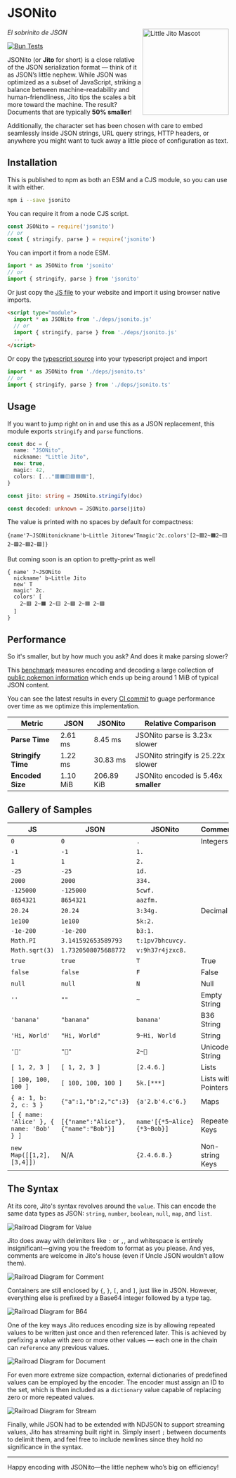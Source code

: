 # JSONito

<img align="right" style="height:14em" src="img/jito-mascot.webp" alt="Little Jito Mascot"/>

*El sobrinito de JSON*

[![Bun Tests](https://github.com/creationix/jsonito/actions/workflows/test.yaml/badge.svg?event=push)](https://github.com/creationix/jsonito/actions/workflows/test.yaml)

JSONito (or **Jito** for short) is a close relative of the JSON serialization format — think of it as JSON’s little nephew. While JSON was optimized as a subset of JavaScript, striking a balance between machine-readability and human-friendliness, Jito tips the scales a bit more toward the machine. The result? Documents that are typically **50% smaller**!

Additionally, the character set has been chosen with care to embed seamlessly inside JSON strings, URL query strings, HTTP headers, or anywhere you might want to tuck away a little piece of configuration as text.

## Installation

This is published to npm as both an ESM and a CJS module, so you can use it with either.

```sh
npm i --save jsonito
```

You can require it from a node CJS script.

```js
const JSONito = require('jsonito')
// or
const { stringify, parse } = require('jsonito')
```

You can import it from a node ESM.

```js
import * as JSONito from 'jsonito'
// or
import { stringify, parse } from 'jsonito'
```

Or just copy the [JS file](dist/jsonito.js) to your website and import it using browser native imports.

```html
<script type="module">
  import * as JSONito from './deps/jsonito.js'
  // or
  import { stringify, parse } from './deps/jsonito.js'
  ...
</script>
```

Or copy the [typescript source](src/jsonito.ts) into your typescript project and import

```ts
import * as JSONito from './deps/jsonito.ts'
// or
import { stringify, parse } from './deps/jsonito.ts'
```

## Usage

If you want to jump right on in and use this as a JSON replacement, this module exports `stringify` and `parse` functions.

```ts
const doc = {
  name: "JSONito",
  nickname: "Little Jito",
  new: true,
  magic: 42,
  colors: [..."🟥🟧🟨🟩🟦🟪"],
}

const jito: string = JSONito.stringify(doc)

const decoded: unknown = JSONito.parse(jito)
```

The value is printed with no spaces by default for compactness:

```jito
{name'7~JSONitonickname'b~Little Jitonew'Tmagic'2c.colors'[2~🟥2~🟧2~🟨2~🟩2~🟦2~🟪]}
```

But coming soon is an option to pretty-print as well

```jito
{ name' 7~JSONito
  nickname' b~Little Jito
  new' T
  magic' 2c.
  colors' [
    2~🟥 2~🟧 2~🟨 2~🟩 2~🟦 2~🟪
  ]
}
```

## Performance

So it's smaller, but by how much you ask?  And does it make parsing slower?

This [benchmark](src/bench.test.ts) measures encoding and decoding a large collection of [public pokemon information](https://pokeapi.co/api/v2/pokemon/) which ends up being around 1 MiB of typical JSON content.

You can see the latest results in every [CI commit](https://github.com/creationix/jsonito/actions/runs/13188729510/job/36817001648#step:4:79) to guage performance over time as we optimize this implementation.

| Metric             | JSON     | JSONito    | Relative Comparison                  |
|--------------------|----------|------------|--------------------------------------|
| **Parse Time**     | 2.61 ms  | 8.45 ms    | JSONito parse is 3.23x slower        |
| **Stringify Time** | 1.22 ms  | 30.83 ms   | JSONito stringify is 25.22x slower   |
| **Encoded Size**   | 1.10 MiB | 206.89 KiB | JSONito encoded is 5.46x **smaller** |

## Gallery of Samples

| JS                                       | JSON                                | JSONito                     | Comment             |
|------------------------------------------|-------------------------------------|-----------------------------|---------------------|
| `0`                                      | `0`                                 | `.`                         | Integers            |
| `-1`                                     | `-1`                                | `1.`                        |                     |
| `1`                                      | `1`                                 | `2.`                        |                     |
| `-25`                                    | `-25`                               | `1d.`                       |                     |
| `2000`                                   | `2000`                              | `334.`                      |                     |
| `-125000`                                | `-125000`                           | `5cwf.`                     |                     |
| `8654321`                                | `8654321`                           | `aazfm.`                    |                     |
| `20.24`                                  | `20.24`                             | `3:34g.`                    | Decimal             |
| `1e100`                                  | `1e100`                             | `5k:2.`                     |                     |
| `-1e-200`                                | `-1e-200`                           | `b3:1.`                     |                     |
| `Math.PI`                                | `3.141592653589793`                 | `t:1pv7bhcuvcy.`            |                     |
| `Math.sqrt(3)`                           | `1.7320508075688772`                | `v:9h37r4jzxc8.`            |                     |
| `true`                                   | `true`                              | `T`                         | True                |
| `false`                                  | `false`                             | `F`                         | False               |
| `null`                                   | `null`                              | `N`                         | Null                |
| `''`                                     | `""`                                | `~`                         | Empty String        |
| `'banana'`                               | `"banana"`                          | `banana'`                   | B36 String          |
| `'Hi, World'`                            | `"Hi, World"`                       | `9~Hi, World`               | String              |
| `'🍌'`                                   | `"🍌"`                              | `2~🍌`                      | Unicode String      |
| `[ 1, 2, 3 ]`                           | `[ 1, 2, 3 ]`                      | `[2.4.6.]`                  | Lists               |
| `[ 100, 100, 100 ]`                      | `[ 100, 100, 100 ]`                 | `5k.[***]`                  | Lists with Pointers |
| `{ a: 1, b: 2, c: 3 }`                   | `{"a":1,"b":2,"c":3}`               | `{a'2.b'4.c'6.}`            | Maps                |
| `[ { name: 'Alice' }, { name: 'Bob' } ]` | `[{"name":"Alice"},{"name":"Bob"}]` | `name'[{*5~Alice}{*3~Bob}]` | Repeated Keys       |
| `new Map([[1,2],[3,4]])`                 | N/A                                 | `{2.4.6.8.}`                | Non-string Keys     |

## The Syntax

At its core, Jito's syntax revolves around the `value`. This can encode the same data types as JSON: `string`, `number`, `boolean`, `null`, `map`, and `list`.

![Railroad Diagram for Value](img/syntax-value.png)

Jito does away with delimiters like `:` or `,`, and whitespace is entirely insignificant—giving you the freedom to format as you please. And yes, comments are welcome in Jito's house (even if Uncle JSON wouldn’t allow them).

![Railroad Diagram for Comment](img/syntax-comment.png)

Containers are still enclosed by `{`, `}`, `[`, and `]`, just like in JSON. However, everything else is prefixed by a Base64 integer followed by a type tag.

![Railroad Diagram for B64](img/syntax-b64.png)

One of the key ways Jito reduces encoding size is by allowing repeated values to be written just once and then referenced later. This is achieved by prefixing a value with zero or more other values — each one in the chain can `reference` any previous values.

![Railroad Diagram for Document](img/syntax-document.png)

For even more extreme size compaction, external dictionaries of predefined values can be employed by the encoder. The encoder must assign an ID to the set, which is then included as a `dictionary` value capable of replacing zero or more repeated values.

![Railroad Diagram for Stream](img/syntax-stream.png)

Finally, while JSON had to be extended with NDJSON to support streaming values, Jito has streaming built right in. Simply insert `;` between documents to delimit them, and feel free to include newlines since they hold no significance in the syntax.

---

Happy encoding with JSONito—the little nephew who’s big on efficiency!
